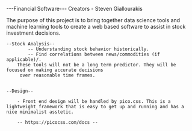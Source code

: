 ---Financial Software---
Creators - Steven Giallourakis


The purpose of this project is to bring together data science tools and machine learning tools to 
 create a web based software to assist in stock investment decisions.

 	--Stock Analysis--
 			-- Understanding stock behavior historically.
 			-- Find correlations between news/commodities (if applicable)/.
 		These tools will not be a long term predictor. They will be focused on making accurate decisions
 		 over reasonable time frames.


 	--Design--

 		- Front end design will be handled by pico.css. This is a lightweight framework that is easy to get up and running and has a nice minimalist asstetic.

 		-- https://picocss.com/docs --

 	